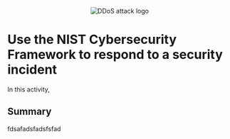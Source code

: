 <p align="center">
<img src="https://i.imgur.com/Yt6uHGl.png" alt="DDoS attack logo"/>
</p>

<h1>Use the NIST Cybersecurity Framework to respond to a security incident</h1>
In this activity, 


<h2>Summary</h2>

fdsafadsfadsfsfad
<br /> <br/> <br/>
